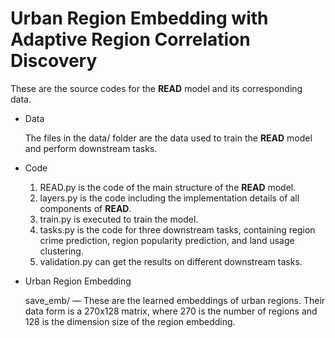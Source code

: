 # Urban Region Embedding with Adaptive Region Correlation Discovery

These are the source codes for the **READ** model and its corresponding data.

- Data
  
  The files in the data/ folder are the data used to train the **READ** model and perform downstream tasks.
  
- Code
  
  1. READ.py is the code of the main structure of the **READ** model.
  2. layers.py is the code including the implementation details of all components of **READ**.
  3. train.py is executed to train the model.
  4. tasks.py is the code for three downstream tasks, containing region crime prediction, region popularity prediction, and land usage clustering.
  5. validation.py can get the results on different downstream tasks.
  
  
  
- Urban Region Embedding

  save_emb/ — These are the learned embeddings of urban regions. Their data form is a 270x128 matrix,  where 270 is the number of regions and 128 is the dimension size of the region embedding.

